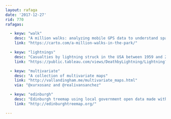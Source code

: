 ```yaml
---
layout: rafaga
date: '2017-12-27'
rid: 770
rafagas:

  - keyw: "walk"
    desc: "A million walks: analyzing mobile GPS data to understand spatial and temporal social interactions at NYC public parks"
    link: "https://carto.com/a-million-walks-in-the-park/"

  - keyw: "lightnings"
    desc: "Casualties by lightning struck in the USA between 1959 and 2016 using NOAA data"
    link: "https://public.tableau.com/views/DeathbyLightning/Lightning?:embed=y&:display_count=yes&:showVizHome=no"

  - keyw: "multivariate"
    desc: "A collection of multivariate maps"
    link: "http://vallandingham.me/multivariate_maps.html"
    via: "@xurxosanz and @realivansanchez"

  - keyw: "edinburgh"
    desc: "Edinburgh treemap using local government open data made with a combination of CARTO and QGIS"
    link: "http://edinburghtreemap.org/"

---
```


